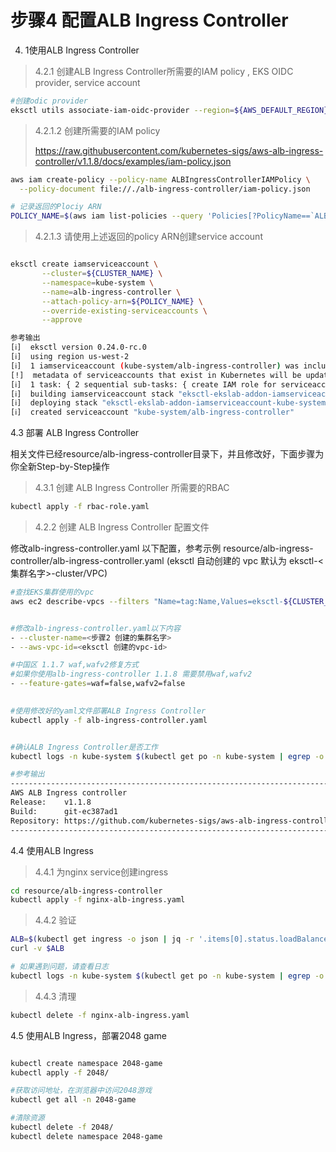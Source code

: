 # 步骤4 配置ALB Ingress Controller

4. 1使用ALB Ingress Controller

> 4.2.1 创建ALB Ingress Controller所需要的IAM policy , EKS OIDC provider, service account

```bash
#创建odic provider
eksctl utils associate-iam-oidc-provider --region=${AWS_DEFAULT_REGION} --cluster=${CLUSTER_NAME}  --approve

```

> 4.2.1.2 创建所需要的IAM policy
> 
>https://raw.githubusercontent.com/kubernetes-sigs/aws-alb-ingress-controller/v1.1.8/docs/examples/iam-policy.json
```bash
aws iam create-policy --policy-name ALBIngressControllerIAMPolicy \
  --policy-document file://./alb-ingress-controller/iam-policy.json 

# 记录返回的Plociy ARN
POLICY_NAME=$(aws iam list-policies --query 'Policies[?PolicyName==`ALBIngressControllerIAMPolicy`].Arn' --output text )

```

>4.2.1.3 请使用上述返回的policy ARN创建service account

```bash

eksctl create iamserviceaccount \
       --cluster=${CLUSTER_NAME} \
       --namespace=kube-system \
       --name=alb-ingress-controller \
       --attach-policy-arn=${POLICY_NAME} \
       --override-existing-serviceaccounts \
       --approve

参考输出
[ℹ]  eksctl version 0.24.0-rc.0
[ℹ]  using region us-west-2
[ℹ]  1 iamserviceaccount (kube-system/alb-ingress-controller) was included (based on the include/exclude rules)
[!]  metadata of serviceaccounts that exist in Kubernetes will be updated, as --override-existing-serviceaccounts was set
[ℹ]  1 task: { 2 sequential sub-tasks: { create IAM role for serviceaccount "kube-system/alb-ingress-controller", create serviceaccount "kube-system/alb-ingress-controller" } }
[ℹ]  building iamserviceaccount stack "eksctl-ekslab-addon-iamserviceaccount-kube-system-alb-ingress-controller"
[ℹ]  deploying stack "eksctl-ekslab-addon-iamserviceaccount-kube-system-alb-ingress-controller"
[ℹ]  created serviceaccount "kube-system/alb-ingress-controller"
```



4.3 部署 ALB Ingress Controller

 相关文件已经resource/alb-ingress-controller目录下，并且修改好，下面步骤为你全新Step-by-Step操作

 >4.3.1 创建 ALB Ingress Controller 所需要的RBAC

 ```bash
 kubectl apply -f rbac-role.yaml
 
 ```

>4.2.2 创建 ALB Ingress Controller 配置文件

 修改alb-ingress-controller.yaml 以下配置，参考示例 resource/alb-ingress-controller/alb-ingress-controller.yaml
(eksctl 自动创建的 vpc 默认为 eksctl-<集群名字>-cluster/VPC)

  ```bash
 #查找EKS集群使用的vpc
 aws ec2 describe-vpcs --filters "Name=tag:Name,Values=eksctl-${CLUSTER_NAME}-cluster/VPC" --query "Vpcs[0].VpcId" --out text
 
  
  #修改alb-ingress-controller.yaml以下内容
  - --cluster-name=<步骤2 创建的集群名字>
  - --aws-vpc-id=<eksctl 创建的vpc-id>  
  
  #中国区 1.1.7 waf,wafv2修复方式
  #如果你使用alb-ingress-controller 1.1.8 需要禁用waf,wafv2
  - --feature-gates=waf=false,wafv2=false

             
 #使用修改好的yaml文件部署ALB Ingress Controller
 kubectl apply -f alb-ingress-controller.yaml

 
 #确认ALB Ingress Controller是否工作
 kubectl logs -n kube-system $(kubectl get po -n kube-system | egrep -o alb-ingress[a-zA-Z0-9-]+)

 #参考输出
-------------------------------------------------------------------------------
AWS ALB Ingress controller
  Release:    v1.1.8
  Build:      git-ec387ad1
  Repository: https://github.com/kubernetes-sigs/aws-alb-ingress-controller.git
-------------------------------------------------------------------------------
  ```


 4.4 使用ALB Ingress   
>4.4.1 为nginx service创建ingress

```bash
cd resource/alb-ingress-controller
kubectl apply -f nginx-alb-ingress.yaml
```

>4.4.2 验证

```bash
ALB=$(kubectl get ingress -o json | jq -r '.items[0].status.loadBalancer.ingress[].hostname')
curl -v $ALB

# 如果遇到问题，请查看日志
kubectl logs -n kube-system $(kubectl get po -n kube-system | egrep -o alb-ingress[a-zA-Z0-9-]+)
```

> 4.4.3 清理
```bash
kubectl delete -f nginx-alb-ingress.yaml
```

4.5 使用ALB Ingress，部署2048 game 

```bash

kubectl create namespace 2048-game
kubectl apply -f 2048/

#获取访问地址，在浏览器中访问2048游戏
kubectl get all -n 2048-game

#清除资源
kubectl delete -f 2048/
kubectl delete namespace 2048-game
```

